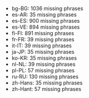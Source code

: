 - bg-BG: 1036 missing phrases
- es-AR: 35 missing phrases
- es-ES: 900 missing phrases
- es-VE: 894 missing phrases
- fi-FI: 891 missing phrases
- fr-FR: 39 missing phrases
- it-IT: 39 missing phrases
- ja-JP: 35 missing phrases
- ko-KR: 35 missing phrases
- nl-NL: 39 missing phrases
- pl-PL: 57 missing phrases
- ru-RU: 130 missing phrases
- zh-Hans: 35 missing phrases
- zh-Hant: 57 missing phrases
